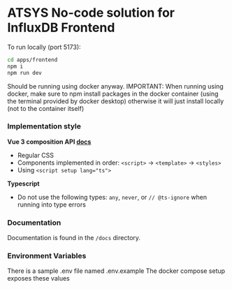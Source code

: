 # ATSYS No-code solution for InfluxDB Frontend

To run locally (port 5173):

```bash
cd apps/frontend
npm i
npm run dev
```

Should be running using docker anyway. IMPORTANT: When running using docker, make sure to npm install packages in the docker container (using the terminal provided by docker desktop) otherwise it will just install locally (not to the container itself)

### Implementation style

**Vue 3 composition API [docs](https://vuejs.org/guide/introduction#single-file-components)**
- Regular CSS
- Components implemented in order: `<script>` -> `<template>` -> `<styles>`
- Using `<script setup lang="ts">`

**Typescript**
- Do not use the following types: `any`, `never`, or `// @ts-ignore` when running into type errors

### Documentation

Documentation is found in the ```/docs``` directory.

### Environment Variables

There is a sample .env file named .env.example
The docker compose setup exposes these values